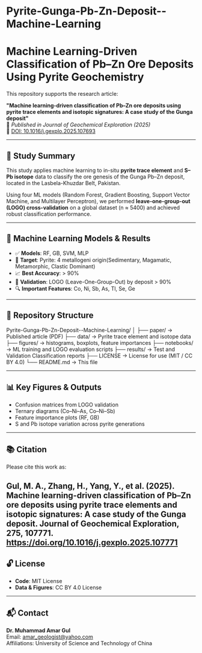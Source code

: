 # Pyrite-Gunga-Pb-Zn-Deposit--Machine-Learning
# Machine Learning-Driven Classification of Pb–Zn Ore Deposits Using Pyrite Geochemistry

This repository supports the research article:

**"Machine learning-driven classification of Pb–Zn ore deposits using pyrite trace elements and isotopic signatures: A case study of the Gunga deposit"**  
📝 *Published in Journal of Geochemical Exploration (2025)*  
🔗 [DOI: 10.1016/j.gexplo.2025.107693](https://doi.org/10.1016/j.gexplo.2025.107693)

---

## 📌 Study Summary

This study applies machine learning to in-situ **pyrite trace element** and **S–Pb isotope** data to classify the ore genesis of the Gunga Pb–Zn deposit, located in the Lasbela-Khuzdar Belt, Pakistan. 

Using four ML models (Random Forest, Gradient Boosting, Support Vector Machine, and Multilayer Perceptron), we performed **leave-one-group-out (LOGO) cross-validation** on a global dataset (n ≈ 5400) and achieved robust classification performance.

---

## 🧠 Machine Learning Models & Results

- ✅ **Models**: RF, GB, SVM, MLP  
- 🎯 **Target**: Pyrite: 4 metallogeni origin(Sedimentary, Magamatic, Metamorphic, Clastic Dominant)  
- 📈 **Best Accuracy**: > 90%   
- 🧪 **Validation**: LOGO (Leave-One-Group-Out) by deposit  > 90% 
- 🔍 **Important Features**: Co, Ni, Sb, As, Tl, Se, Ge  

---

## 📁 Repository Structure

Pyrite-Gunga-Pb-Zn-Deposit--Machine-Learning/
│
├── paper/ → Published article (PDF)
├── data/ → Pyrite trace element and isotope data
├── figures/ → histograms, boxplots, feature importances
├── notebooks/ → ML training and LOGO evaluation scripts
├── results/ → Test and Validation Classification reports
├── LICENSE → License for use (MIT / CC BY 4.0)
└── README.md → This file

---

## 📊 Key Figures & Outputs

- Confusion matrices from LOGO validation  
- Ternary diagrams (Co–Ni–As, Co–Ni–Sb)  
- Feature importance plots (RF, GB)  
- S and Pb isotope variation across pyrite generations  

---

## 📚 Citation

Please cite this work as:

Gul, M. A., Zhang, H., Yang, Y., et al. (2025).
Machine learning-driven classification of Pb–Zn ore deposits using pyrite trace elements and isotopic signatures: A case study of the Gunga deposit.
Journal of Geochemical Exploration, 275, 107771.
https://doi.org/10.1016/j.gexplo.2025.107771 
---

## 🔓 License

- **Code**: MIT License  
- **Data & Figures**: CC BY 4.0 License  

---

## 📬 Contact

**Dr. Muhammad Amar Gul**  
Email: amar_geologist@yahoo.com  
Affiliations: University of Science and Technology of China 
